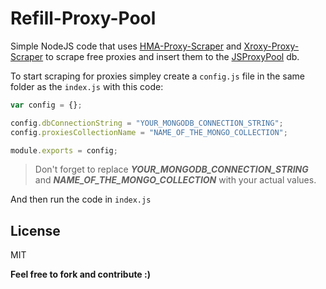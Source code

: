 # Refill-Proxy-Pool

Simple NodeJS code that uses [HMA-Proxy-Scraper](https://github.com/sdrobs/HMA-Proxy-Scraper) and  [Xroxy-Proxy-Scraper](https://github.com/maryum375/xroxy-proxy-scraper) to scrape free proxies and insert them to the [JSProxyPool](https://github.com/maryum375/JSProxyPool) db.

To start scraping for proxies simpley create a ```config.js``` file in the same folder as the ```index.js``` with this code:
```js
var config = {};

config.dbConnectionString = "YOUR_MONGODB_CONNECTION_STRING";
config.proxiesCollectionName = "NAME_OF_THE_MONGO_COLLECTION";

module.exports = config;
```


>Don't forget to replace ***YOUR_MONGODB_CONNECTION_STRING*** and ***NAME_OF_THE_MONGO_COLLECTION*** with your actual values.

And then run the code in ```index.js```

## License


MIT

**Feel free to fork and contribute :)**
